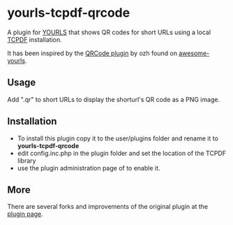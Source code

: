 # yourls-tcpdf-qrcode
A plugin for [YOURLS](http://yourls.org) that shows QR
codes for short URLs using a local [TCPDF](http://tcpdf.org)
installation.

It has been inspired by the [QRCode plugin](https://github.com/YOURLS/YOURLS/wiki/Plugin-=-QRCode-ShortURL) by ozh
found on [awesome-yourls](https://github.com/YOURLS/awesome-yourls).

## Usage
Add ".qr" to short URLs to display the shorturl's QR code as
a PNG image.

## Installation
* To install this plugin copy it to the user/plugins folder and rename it to
  **yourls-tcpdf-qrcode**
* edit config.inc.php in the plugin folder and set the location
  of the TCPDF library
* use the plugin administration page of to enable it.

## More
There are several forks and improvements of the original plugin at the
[plugin page](https://github.com/YOURLS/YOURLS/wiki/Plugin-List).
